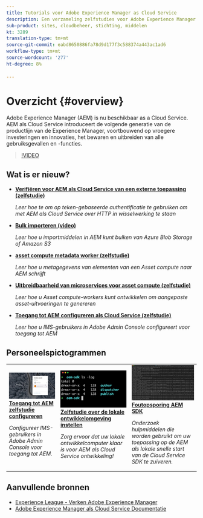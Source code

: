 ```yaml
---
title: Tutorials voor Adobe Experience Manager as Cloud Service
description: Een verzameling zelfstudies voor Adobe Experience Manager (AEM) als Cloud Service
sub-product: sites, cloudbeheer, stichting, middelen
kt: 3289
translation-type: tm+mt
source-git-commit: eabd8650886fa78d9d177f3c588374a443ac1ad6
workflow-type: tm+mt
source-wordcount: '277'
ht-degree: 8%

---
```



# Overzicht {#overview}

Adobe Experience Manager (AEM) is nu beschikbaar as a Cloud Service. AEM als Cloud Service introduceert de volgende generatie van de productlijn van de Experience Manager, voortbouwend op vroegere investeringen en innovaties, het bewaren en uitbreiden van alle gebruiksgevallen en -functies.

>[!VIDEO](https://video.tv.adobe.com/v/31085/?quality=12&learn=on)

## Wat is er nieuw?

* **[Verifiëren voor AEM als Cloud Service van een externe toepassing (zelfstudie)](../headless-tutorial/authentication/overview.md)**

   *Leer hoe te om op teken-gebaseerde authentificatie te gebruiken om met AEM als Cloud Service over HTTP in wisselwerking te staan*

* **[Bulk importeren (video)](./migration/bulk-import.md)**

   *Leer hoe u importmiddelen in AEM kunt bulken van Azure Blob Storage of Amazon S3*

* **[asset compute metadata worker (zelfstudie)](./asset-compute/advanced/metadata.md)**

   *Leer hoe u metagegevens van elementen van een Asset compute naar AEM schrijft*

* **[Uitbreidbaarheid van microservices voor asset compute (zelfstudie)](./asset-compute/overview.md)**

   *Leer hoe u Asset compute-workers kunt ontwikkelen om aangepaste asset-uitvoeringen te genereren*

* **[Toegang tot AEM configureren als Cloud Service (zelfstudie)](./accessing/overview.md)**

   *Leer hoe u IMS-gebruikers in Adobe Admin Console configureert voor toegang tot AEM*


## Personeelspictogrammen

<table>
   <td>
      <a href="./accessing/overview.md">
      <img alt="Toegang tot AEM configureren als Cloud Service" src="./assets/overview/staff-pick__accessing.png"/>
      </a>
      <div>
         <a href="./accessing/overview.md">
         <strong>Toegang tot AEM zelfstudie configureren</strong>
         </a>
      </div>
      <p>
         <em>Configureer IMS-gebruikers in Adobe Admin Console voor toegang tot AEM.</em>
      <p>
   </td>   
   <td>
      <a href="./local-development-environment/overview.md">
      <img alt="Zelfstudie over de lokale ontwikkelomgeving instellen" src="./assets/overview/staff-pick__local-development-environment-set-up.png"/>
      </a>
      <div>
         <a href="./local-development-environment/overview.md">
         <strong>Zelfstudie over de lokale ontwikkelomgeving instellen</strong>
         </a>
      </div>
      <p>
         <em>Zorg ervoor dat uw lokale ontwikkelcomputer klaar is voor AEM als Cloud Service ontwikkeling!</em>
      <p>
   </td>   
   <td>
      <a href="./debugging/aem-sdk-local-quickstart/overview.md">
      <img alt="Foutopsporing AEM de lokale QuickStart van SDK" src="./assets/overview/staff-pick__debugging.png"/>
      </a>
      <div>
         <a href="./debugging/aem-sdk-local-quickstart/overview.md">
         <strong>Foutopsporing AEM SDK</strong>
         </a>
      </div>
      <p>
         <em>Onderzoek hulpmiddelen die worden gebruikt om uw toepassing op de AEM als lokale snelle start van de Cloud Service SDK te zuiveren.</em>
      <p>
   </td>
</table>

## Aanvullende bronnen

* [Experience League - Verken Adobe Experience Manager](https://experienceleague.adobe.com/#recommended/solutions/experience-manager)
* [Adobe Experience Manager als Cloud Service Documentatie](https://docs.adobe.com/content/help/en/experience-manager-cloud-service/landing/home.html)
